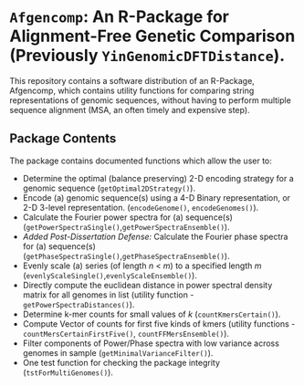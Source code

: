 # `Afgencomp`: An R-Package for Alignment-Free Genetic Comparison (Previously `YinGenomicDFTDistance`). 

This repository contains a software distribution of an R-Package, Afgencomp, which contains utility functions for comparing string representations of 
genomic sequences, without having to perform multiple sequence alignment (MSA, an often timely and expensive step).  

## Package Contents
The package contains documented functions which allow the user to: 

* Determine the optimal (balance preserving) 2-D encoding strategy for a genomic sequence (`getOptimal2DStrategy()`).
* Encode (a) genomic sequence(s) using a 4-D Binary representation, or 2-D 3-level representation. (`encodeGenome()`, `encodeGenomes()`).
* Calculate the Fourier power spectra for (a) sequence(s) (`getPowerSpectraSingle()`,`getPowerSpectraEnsemble()`). 
* *Added Post-Dissertation Defense:* Calculate the Fourier phase spectra for (a) sequence(s) (`getPhaseSpectraSingle()`,`getPhaseSpectraEnsemble()`). 
* Evenly scale (a) series (of length $n$ < $m$) to a specified length $m$ (`evenlyScaleSingle()`,`evenlyScaleEnsemble()`). 
* Directly compute the euclidean distance in power spectral density matrix for all genomes in list (utility function - `getPowerSpectraDistances()`).
* Determine k-mer counts for small values of $k$ (`countKmersCertain()`).
* Compute Vector of counts for first five kinds of kmers (utility functions - `countMersCertainFirstFive()`, `countFFMersEnsemble()`).
* Filter components of Power/Phase spectra with low variance across genomes in sample (`getMinimalVarianceFilter()`).
* One test function for checking the package integrity (`tstForMultiGenomes()`). 



